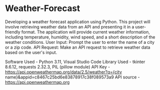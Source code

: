 # Weather-Forecast
Developing a weather forecast application using Python. This project will involve retrieving weather data from an API and presenting it in a user-friendly format. The application will provide current weather information, including temperature, humidity, wind speed, and a short description of the weather conditions.
User Input: Prompt the user to enter the name of a city or a zip code.
API Request: Make an API request to retrieve weather data based on the user's input.

Software Used - Python 3.11, Visual Studio Code
Library Used - tkinter 8.6.12, requests 2.32.3, PIL (pillow module)
API Key - https://api.openweathermap.org/data/2.5/weather?q={city name}&appid=c8467c25bd6e83878917c38f089573a9
API source - https://api.openweathermap.org
